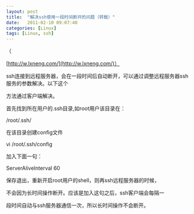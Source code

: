 ```yaml
---
layout: post
title:  "解决ssh使用一段时间断开的问题（转载）"
date:   2011-02-10 09:07:40
categories: [Linux]
tags: [Linux, ssh]
---
```


（

[http://w.lxneng.com/](http://w.lxneng.com/)）

ssh连接到远程服务器，会在一段时间后自动断开，可以通过调整远程服务器ssh服务的参数解决。以下这个

方法通过客户端解决。

首先找到所在用户的.ssh目录,如root用户该目录在：

/root/.ssh/

在该目录创建config文件

vi /root/.ssh/config

加入下面一句：

ServerAliveInterval 60

保存退出，重新开启root用户的shell，则再ssh远程服务器的时候，

不会因为长时间操作断开。应该是加入这句之后，ssh客户端会每隔一

段时间自动与ssh服务器通信一次，所以长时间操作不会断开。